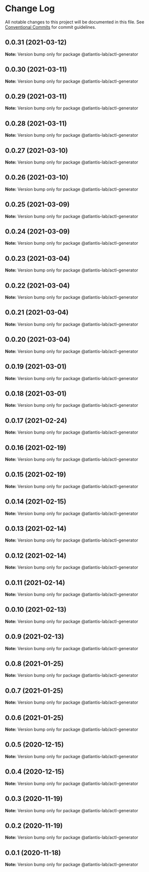 # Change Log

All notable changes to this project will be documented in this file.
See [Conventional Commits](https://conventionalcommits.org) for commit guidelines.

## 0.0.31 (2021-03-12)

**Note:** Version bump only for package @atlantis-lab/actl-generator





## 0.0.30 (2021-03-11)

**Note:** Version bump only for package @atlantis-lab/actl-generator





## 0.0.29 (2021-03-11)

**Note:** Version bump only for package @atlantis-lab/actl-generator





## 0.0.28 (2021-03-11)

**Note:** Version bump only for package @atlantis-lab/actl-generator





## 0.0.27 (2021-03-10)

**Note:** Version bump only for package @atlantis-lab/actl-generator





## 0.0.26 (2021-03-10)

**Note:** Version bump only for package @atlantis-lab/actl-generator





## 0.0.25 (2021-03-09)

**Note:** Version bump only for package @atlantis-lab/actl-generator





## 0.0.24 (2021-03-09)

**Note:** Version bump only for package @atlantis-lab/actl-generator





## 0.0.23 (2021-03-04)

**Note:** Version bump only for package @atlantis-lab/actl-generator





## 0.0.22 (2021-03-04)

**Note:** Version bump only for package @atlantis-lab/actl-generator





## 0.0.21 (2021-03-04)

**Note:** Version bump only for package @atlantis-lab/actl-generator





## 0.0.20 (2021-03-04)

**Note:** Version bump only for package @atlantis-lab/actl-generator





## 0.0.19 (2021-03-01)

**Note:** Version bump only for package @atlantis-lab/actl-generator





## 0.0.18 (2021-03-01)

**Note:** Version bump only for package @atlantis-lab/actl-generator





## 0.0.17 (2021-02-24)

**Note:** Version bump only for package @atlantis-lab/actl-generator





## 0.0.16 (2021-02-19)

**Note:** Version bump only for package @atlantis-lab/actl-generator





## 0.0.15 (2021-02-19)

**Note:** Version bump only for package @atlantis-lab/actl-generator





## 0.0.14 (2021-02-15)

**Note:** Version bump only for package @atlantis-lab/actl-generator





## 0.0.13 (2021-02-14)

**Note:** Version bump only for package @atlantis-lab/actl-generator





## 0.0.12 (2021-02-14)

**Note:** Version bump only for package @atlantis-lab/actl-generator





## 0.0.11 (2021-02-14)

**Note:** Version bump only for package @atlantis-lab/actl-generator





## 0.0.10 (2021-02-13)

**Note:** Version bump only for package @atlantis-lab/actl-generator





## 0.0.9 (2021-02-13)

**Note:** Version bump only for package @atlantis-lab/actl-generator





## 0.0.8 (2021-01-25)

**Note:** Version bump only for package @atlantis-lab/actl-generator





## 0.0.7 (2021-01-25)

**Note:** Version bump only for package @atlantis-lab/actl-generator





## 0.0.6 (2021-01-25)

**Note:** Version bump only for package @atlantis-lab/actl-generator





## 0.0.5 (2020-12-15)

**Note:** Version bump only for package @atlantis-lab/actl-generator





## 0.0.4 (2020-12-15)

**Note:** Version bump only for package @atlantis-lab/actl-generator





## 0.0.3 (2020-11-19)

**Note:** Version bump only for package @atlantis-lab/actl-generator





## 0.0.2 (2020-11-19)

**Note:** Version bump only for package @atlantis-lab/actl-generator





## 0.0.1 (2020-11-18)

**Note:** Version bump only for package @atlantis-lab/actl-generator
